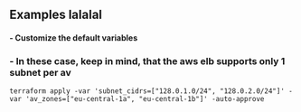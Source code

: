 ## Examples lalalal

#### - Customize the default variables
### - In these case, keep in mind, that the aws elb supports only 1 subnet per av
```
terraform apply -var 'subnet_cidrs=["128.0.1.0/24", "128.0.2.0/24"]' -var 'av_zones=["eu-central-1a", "eu-central-1b"]' -auto-approve
```
